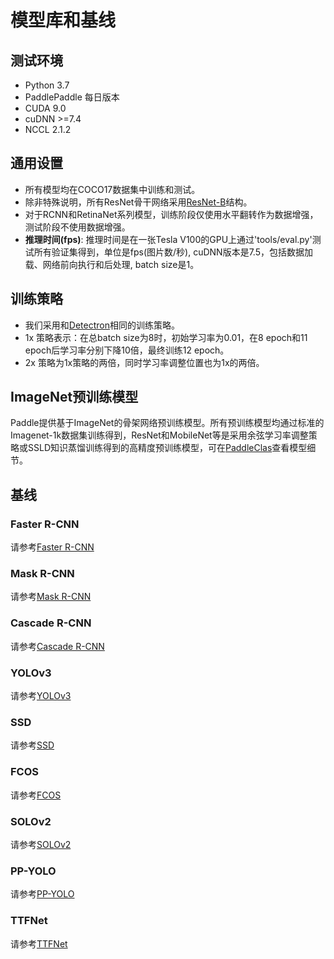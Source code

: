 # 模型库和基线

## 测试环境

- Python 3.7
- PaddlePaddle 每日版本
- CUDA 9.0
- cuDNN >=7.4
- NCCL 2.1.2

## 通用设置

- 所有模型均在COCO17数据集中训练和测试。
- 除非特殊说明，所有ResNet骨干网络采用[ResNet-B](https://arxiv.org/pdf/1812.01187)结构。
- 对于RCNN和RetinaNet系列模型，训练阶段仅使用水平翻转作为数据增强，测试阶段不使用数据增强。
- **推理时间(fps)**: 推理时间是在一张Tesla V100的GPU上通过'tools/eval.py'测试所有验证集得到，单位是fps(图片数/秒), cuDNN版本是7.5，包括数据加载、网络前向执行和后处理, batch size是1。

## 训练策略

- 我们采用和[Detectron](https://github.com/facebookresearch/Detectron/blob/master/MODEL_ZOO.md#training-schedules)相同的训练策略。
- 1x 策略表示：在总batch size为8时，初始学习率为0.01，在8 epoch和11 epoch后学习率分别下降10倍，最终训练12 epoch。
- 2x 策略为1x策略的两倍，同时学习率调整位置也为1x的两倍。

## ImageNet预训练模型

Paddle提供基于ImageNet的骨架网络预训练模型。所有预训练模型均通过标准的Imagenet-1k数据集训练得到，ResNet和MobileNet等是采用余弦学习率调整策略或SSLD知识蒸馏训练得到的高精度预训练模型，可在[PaddleClas](https://github.com/PaddlePaddle/PaddleClas)查看模型细节。


## 基线

### Faster R-CNN

请参考[Faster R-CNN](https://github.com/PaddlePaddle/PaddleDetection/tree/dygraph/configs/faster_rcnn/)

### Mask R-CNN

请参考[Mask R-CNN](https://github.com/PaddlePaddle/PaddleDetection/tree/dygraph/configs/mask_rcnn/)

### Cascade R-CNN

请参考[Cascade R-CNN](https://github.com/PaddlePaddle/PaddleDetection/tree/dygraph/configs/cascade_rcnn/)

### YOLOv3

请参考[YOLOv3](https://github.com/PaddlePaddle/PaddleDetection/tree/dygraph/configs/yolov3/)

### SSD

请参考[SSD](https://github.com/PaddlePaddle/PaddleDetection/tree/dygraph/configs/ssd/)

### FCOS

请参考[FCOS](https://github.com/PaddlePaddle/PaddleDetection/tree/dygraph/configs/fcos/)

### SOLOv2

请参考[SOLOv2](https://github.com/PaddlePaddle/PaddleDetection/tree/dygraph/configs/solov2/)

### PP-YOLO

请参考[PP-YOLO](https://github.com/PaddlePaddle/PaddleDetection/tree/dygraph/configs/ppyolo/)

### TTFNet

请参考[TTFNet](https://github.com/PaddlePaddle/PaddleDetection/tree/dygraph/configs/ttfnet/)
